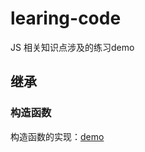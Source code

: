 # learing-code
JS 相关知识点涉及的练习demo

## 继承
### 构造函数
构造函数的实现：[demo](https://github.com/wangyimei/learing-code/blob/master/src/class/constructor.js)

